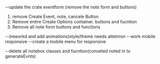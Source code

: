 <!---- restyle the event box to accomadate the new form-->
<!----restyle the form with the new inputs-->
<!----create a container that hold the generated notes(added holder to main display)-->

<!----consolendate the eventform and toggle form functions so that anytime the event form container is closed its opens back to the create options and the forms are hidden-->
<!----create a function that generates the event/notes boxes and appends to the appropriate container.-->
<!---- create a function that produces eventboxes vs note boxes-->
<!---create a note event box-->

<!----create a function that keeps talles of the number of tolat and each total events-->
<!----remove Side menu- add icons to nav toggle buttons-->

<!--1. create a function that toggles the event holder contianers-->
   <!--CSS: create an active class that toggles on the target container to 100% on click;-->
   <!--JS: apply flexInActive on other containers on click-->
<!----create a felx container to hold completed events (function)-->
<!----Wrok on local storage function to protect from refresh(needs to hold the values and parent containers, needs to work for the complted items container as well)-->
<!----remove from local storage function-->
<!---- work remvoe from local storage from completed items container before refresh-->
<!----save to local storage function for the completed items container-->

--update the crate eventform (remove the note form and buttons)

1. remove Create Event, note, cancele Button
2. Remove entire Create Options container. buttons and fucntion
3. Remove all note form buttons and functions

--(reworkd and add animations)style/theme needs attetnion
--work mobile responsive
--create a mobile menu for responsive

--delete all notebox classes and fucntion(conveted noted in to generateEvnts)

<!--**updae counters on local storage function()-->
